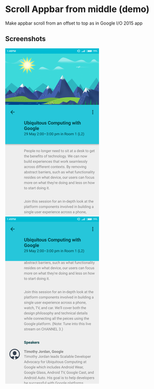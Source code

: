 # Scroll Appbar from middle (demo)
Make appbar scroll from an offset to top as in Google I/O 2015 app

## Screenshots

<img src="/screenshot_1.png?raw=true" alt="Screenshot 1" width="300px">
<img src="/screenshot_2.png?raw=true" alt="Screenshot 2" width="300px">
